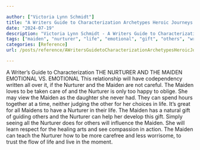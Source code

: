 ```yaml
---

author: ["Victoria Lynn Schmidt"]
title: "A Writers Guide to Characterization Archetypes Heroic Journeys and Other Elements of Dynamic Character Development - part0007_split_022.html"
date: "2024-07-19"
description: "Victoria Lynn Schmidt - A Writers Guide to Characterization Archetypes Heroic Journeys and Other Elements of Dynamic Character Development"
tags: ["maiden", "nurturer", "life", "emotional", "gift", "others", "writer", "guide", "characterization", "v", "relationship", "codependency", "written", "careful", "love", "taken", "care", "happy", "oblige", "may", "view", "daughter", "never", "spend", "hour"]
categories: [Reference]
url: /posts/reference/AWritersGuidetoCharacterizationArchetypesHeroicJourneysandOtherElementsofDynamicCharacterDevelopment-part0007split022html

---
```



A Writer’s Guide to Characterization
 THE NURTURER AND THE MAIDEN
EMOTIONAL VS. EMOTIONAL
This relationship will have codependency written all over it, if the Nurturer and the Maiden are not careful. The Maiden loves to be taken care of and the Nurturer is only too happy to oblige. She may view the Maiden as the daughter she never had.
They can spend hours together at a time, neither judging the other for her choices in life. It’s great for all Maidens to have a Nurturer in their life.
The Maiden has a natural gift of guiding others and the Nurturer can help her develop this gift. Simply seeing all the Nurturer does for others will influence the Maiden. She will learn respect for the healing arts and see compassion in action.
The Maiden can teach the Nurturer how to be more carefree and less worrisome, to trust the flow of life and live in the moment.

